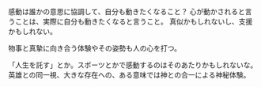 感動は誰かの意思に協調して、自分も動きたくなること？
心が動かされると言うことは、実際に自分も動きたくなると言うこと。
真似かもしれないし、支援かもしれない。

物事と真摯に向き合う体験やその姿勢も人の心を打つ。

「人生を託す」とか。スポーツとかで感動するのはそのあたりかもしれないな。
英雄との同一視、大きな存在への、ある意味では神との合一による神秘体験。
